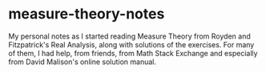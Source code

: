 # measure-theory-notes
My personal notes as I started reading Measure Theory from Royden and Fitzpatrick's Real Analysis, along with solutions of the exercises. For many of them, I had help, from friends, from Math Stack Exchange and especially from David Malison's online solution manual.
